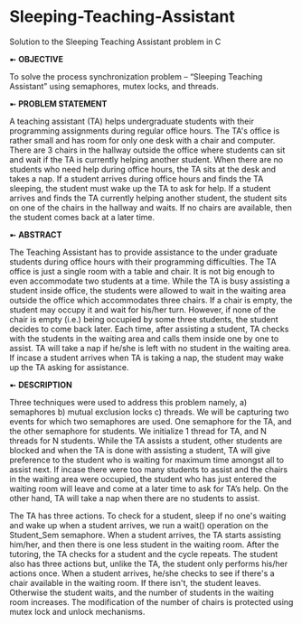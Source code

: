 # Sleeping-Teaching-Assistant
Solution to the Sleeping Teaching Assistant problem in C

➼ **OBJECTIVE**

To solve the process synchronization problem – “Sleeping Teaching Assistant” using semaphores, mutex locks, and threads.

➼ **PROBLEM STATEMENT**

A teaching assistant (TA) helps undergraduate students with their programming assignments during regular office hours. The TA's office is rather small and has room for only one desk with a chair and computer. There are 3 chairs in the hallway outside the office where students can sit and wait if the TA is currently helping another student. When there are no students who need help during office hours, the TA sits at the desk and takes a nap.
If a student arrives during office hours and finds the TA sleeping, the student must wake up the TA to ask for help. If a student arrives and finds the TA currently helping another student, the student sits on one of the chairs in the hallway and waits. If no chairs are available, then the student comes back at a later time.

➼ **ABSTRACT**

The Teaching Assistant has to provide assistance to the under graduate students during office hours with their programming difficulties. The TA office is just a single room with a table and chair. It is not big enough to even accommodate two students at a time. While the TA is busy assisting a student inside office, the students were allowed to wait in the waiting area outside the office which accommodates three chairs. If a chair is empty, the student may occupy it and wait for his/her turn. However, if none of the chair is empty (i.e.) being occupied by some three students, the student decides to come back later. Each time, after assisting a student, TA checks with the students in the waiting area and calls them inside one by one to assist. TA will take a nap if he/she is left with no student in the waiting area. If incase a student arrives when TA is taking a nap, the student may wake up the TA asking for assistance.

➼ **DESCRIPTION**

Three techniques were used to address this problem namely, a) semaphores b) mutual exclusion locks c) threads. We will be capturing two events for which two semaphores are used. One semaphore for the TA, and the other semaphore for students. We initialize 1 thread for TA, and N threads for N students. While the TA assists a student, other students are blocked and when the TA is done with assisting a student, TA will give preference to the student who is waiting for maximum time amongst all to assist next. If incase there were too many students to assist and the chairs in the waiting area were occupied, the student who has just entered the waiting room will leave and come at a later time to ask for TA’s help. On the other hand, TA will take a nap when there are no students to assist.

The TA has three actions. To check for a student, sleep if no one's waiting and wake up when a student arrives, we run a wait() operation on the Student_Sem semaphore. When a student arrives, the TA starts assisting him/her, and then there is one less student in the waiting room. After the tutoring, the TA checks for a student and the cycle repeats.
The student also has three actions but, unlike the TA, the student only performs his/her actions once. When a student arrives, he/she checks to see if there's a chair available in the waiting room. If there isn't, the student leaves. Otherwise the student waits, and the number of students in the waiting room increases. The modification of the number of chairs is protected using mutex lock and unlock mechanisms.
